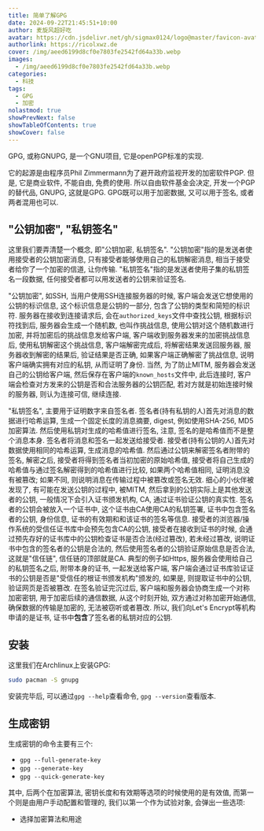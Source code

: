 ```yaml
---
title: 简单了解GPG
date: 2024-09-22T21:45:51+10:00
author: 麦旋风超好吃
avatar: https://cdn.jsdelivr.net/gh/sigmax0124/logo@master/favicon-avatar.jpg
authorlink: https://ricolxwz.de
cover: /img/aeed6199d8cf0e7803fe2542fd64a33b.webp
images:
  - /img/aeed6199d8cf0e7803fe2542fd64a33b.webp
categories:
  - 科技
tags:
  - GPG
  - 加密
nolastmod: true
showPrevNext: false
showTableOfContents: true
showCover: false
---
```


GPG, 或称GNUPG, 是一个GNU项目, 它是openPGP标准的实现.

<!--more-->

它的起源是由程序员Phil Zimmermann为了避开政府监视开发的加密软件PGP. 但是, 它是商业软件, 不能自由, 免费的使用. 所以自由软件基金会决定, 开发一个PGP的替代品, GNUPG, 这就是GPG. GPG既可以用于加密数据, 又可以用于签名, 或者两者混用也可以. 

## "公钥加密", "私钥签名"

这里我们要弄清楚一个概念, 即"公钥加密, 私钥签名". "公钥加密"指的是发送者使用接受者的公钥加密消息, 只有接受者能够使用自己的私钥解密消息, 相当于接受者给你了一个加密的信道, 让你传输. "私钥签名"指的是发送者使用子集的私钥签名一段数据, 任何接受者都可以用发送者的公钥来验证签名.

"公钥加密", 如SSH, 当用户使用SSH连接服务器的时候, 客户端会发送它想使用的公钥的标识信息, 这个标识信息是公钥的一部分, 包含了公钥的类型和简短的标识符. 服务器在接收到连接请求后, 会在`authorized_keys`文件中查找公钥, 根据标识符找到后, 服务器会生成一个随机数, 也叫作挑战信息, 使用公钥对这个随机数进行加密, 并将加密后的挑战信息发给客户端, 客户端收到服务器发来的加密挑战信息后, 使用私钥解密这个挑战信息, 客户端解密完成后, 将解密结果发送回服务器, 服务器收到解密的结果后, 验证结果是否正确, 如果客户端正确解密了挑战信息, 说明客户端确实拥有对应的私钥, 从而证明了身份. 当然, 为了防止MITM, 服务器会发送自己的公钥给客户端, 然后保存在客户端的`known_hosts`文件中, 此后连接时, 客户端会检查对方发来的公钥是否和合法服务器的公钥匹配, 若对方就是初始连接时候的服务器, 则认为连接可信, 继续连接.

"私钥签名", 主要用于证明数字来自签名者. 签名者(持有私钥的人)首先对消息的数据进行哈希运算, 生成一个固定长度的消息摘要, digest, 例如使用SHA-256, MD5加密算法. 然后使用私钥对生成的哈希值进行签名, 注意, 签名的是哈希值而不是整个消息本身. 签名者将消息和签名一起发送给接受者. 接受者(持有公钥的人)首先对数据使用相同的哈希运算, 生成消息的哈希值. 然后通过公钥来解密签名者附带的签名, 解密之后, 接受者将得到签名者当初加密的原始哈希值, 接受者将自己生成的哈希值与通过签名解密得到的哈希值进行比较, 如果两个哈希值相同, 证明消息没有被篡改; 如果不同, 则说明消息在传输过程中被篡改或签名无效. 细心的小伙伴被发现了, 有可能在发送公钥的过程中, 被MITM, 然后拿到的公钥实际上是其他发送者的公钥, 一般情况下会引入证书颁发机构, CA, 通过证书验证公钥的真实性. 签名者的公钥会被放入一个证书中, 这个证书由CA使用CA的私钥签署, 证书中包含签名者的公钥, 身份信息, 证书的有效期和和该证书的签名等信息. 接受者的浏览器/操作系统的受信任证书库中会预先包含CA的公钥, 接受者在接收到证书的时候, 会通过预先存好的证书库中的公钥检查证书是否合法(经过篡改), 若未经过篡改, 说明证书中包含的签名者的公钥是合法的, 然后使用签名者的公钥验证原始信息是否合法, 这就是"信任链", 信任链的顶部就是CA. 典型的例子如Https, 服务器会使用给自己的私钥签名之后, 附带本身的证书, 一起发送给客户端, 客户端会通过证书库验证证书的公钥是否是"受信任的根证书颁发机构"颁发的, 如果是, 则提取证书中的公钥, 验证网页是否被篡改. 在签名验证完沉过后, 客户端和服务器会协商生成一个对称加密密钥, 用于加密后续的通信数据, 从这个时刻开始, 双方通过对称加密开始通信, 确保数据的传输是加密的, 无法被窃听或者篡改. 所以, 我们向Let's Encrypt等机构申请的是证书, 证书中**包含**了签名者的私钥对应的公钥.

## 安装

这里我们在Archlinux上安装GPG:

```bash
sudo pacman -S gnupg
```

安装完毕后, 可以通过`gpg --help`查看命令, `gpg --version`查看版本.

## 生成密钥

生成密钥的命令主要有三个:

- `gpg --full-generate-key`
- `gpg --generate-key`
- `gpg --quick-generate-key`

其中, 后两个在加密算法, 密钥长度和有效期等选项的时候使用的是有效值, 而第一个则是由用户手动配置和管理的, 我们以第一个作为试验对象, 会弹出一些选项:

- 选择加密算法和用途